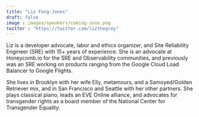 ```yaml
---
title: "Liz Fong-Jones"
draft: false
image : images/speakers/coming-soon.png
twitter : "https://twitter.com/lizthegrey"
---
```


Liz is a developer advocate, labor and ethics organizer, and Site Reliability Engineer (SRE) with 15+ years of experience. She is an advocate at Honeycomb.io for the SRE and Observability communities, and previously was an SRE working on products ranging from the Google Cloud Load Balancer to Google Flights.

She lives in Brooklyn with her wife Elly, metamours, and a Samoyed/Golden Retriever mix, and in San Francisco and Seattle with her other partners. She plays classical piano, leads an EVE Online alliance, and advocates for transgender rights as a board member of the National Center for Transgender Equality.

